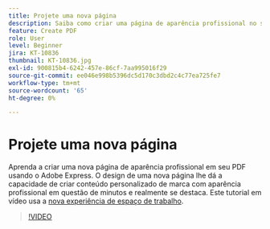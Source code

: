 ```yaml
---
title: Projete uma nova página
description: Saiba como criar uma página de aparência profissional no seu PDF usando o Adobe Express
feature: Create PDF
role: User
level: Beginner
jira: KT-10836
thumbnail: KT-10836.jpg
exl-id: 900815b4-6242-457e-86cf-7aa995016f29
source-git-commit: ee046e998b5396dc5d170c3dbd2c4c77ea725fe7
workflow-type: tm+mt
source-wordcount: '65'
ht-degree: 0%

---
```


# Projete uma nova página

Aprenda a criar uma nova página de aparência profissional em seu PDF usando o Adobe Express. O design de uma nova página lhe dá a capacidade de criar conteúdo personalizado de marca com aparência profissional em questão de minutos e realmente se destaca. Este tutorial em vídeo usa a [nova experiência de espaço de trabalho](new-workspace.md).

>[!VIDEO](https://video.tv.adobe.com/v/347331?enablevpops&quality=12&learn=on&hidetitle=true)
